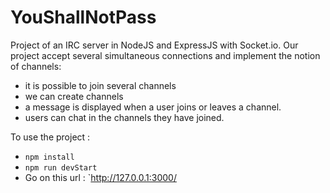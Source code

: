 # YouShallNotPass

Project of an IRC server in NodeJS and ExpressJS with Socket.io. Our project accept several simultaneous connections and implement the notion of channels:

- it is possible to join several channels
- we can create channels
- a message is displayed when a user joins or leaves a channel.
- users can chat in the channels they have joined.

To use the project :

- `npm install`
- `npm run devStart`
- Go on this url : `http://127.0.0.1:3000/
